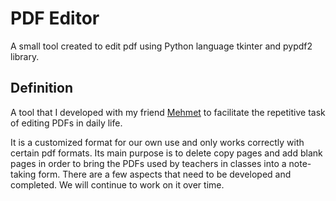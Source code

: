 # PDF Editor
A small tool created to edit pdf using Python language tkinter and pypdf2 library.
## Definition
A tool that I developed with my friend [Mehmet]([http://www.example.com](https://github.com/mehmetozkaya1)) to facilitate the repetitive task of editing PDFs in daily life.

It is a customized format for our own use and only works correctly with certain pdf formats. Its main purpose is to delete copy pages and add blank pages in order to bring the PDFs used by teachers in classes into a note-taking form. There are a few aspects that need to be developed and completed. We will continue to work on it over time.
